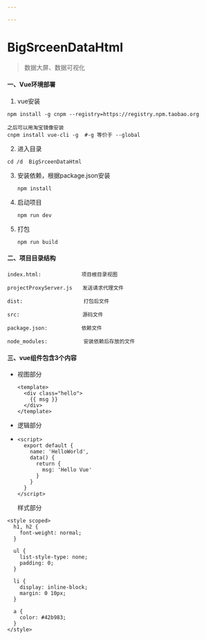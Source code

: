 ```yaml
---

---
```


# BigSrceenDataHtml 

>  数据大屏、数据可视化



#### 一、Vue环境部署

1.  vue安装

   ```
   npm install -g cnpm --registry=https://registry.npm.taobao.org
   
   之后可以用淘宝镜像安装
   cnpm install vue-cli -g 	#-g 等价于 --global
   ```

2.  进入目录

   ```
   cd /d  BigSrceenDataHtml
   ```

3. 安装依赖，根据package.json安装

   ```
   npm install
   ```

4. 启动项目

   ```
   npm run dev
   ```

5. 打包

   ```
   npm run build
   ```


#### 二、项目目录结构

```
index.html: 			项目根目录视图

projectProxyServer.js　　发送请求代理文件

dist: 　　　　  		  打包后文件

src: 　　　　　   		 源码文件

package.json: 　　　     依赖文件

node_modules: 　　　　    安装依赖后存放的文件
```



#### 三、vue组件包含3个内容

- 视图部分

  ```
  <template>
    <div class="hello">
      {{ msg }}
    </div>
  </template>
  ```


- 逻辑部分

- ```
  <script>
    export default {
      name: 'HelloWorld',
      data() {
        return {
          msg: 'Hello Vue'
        }
      }
    }
  </script>
  ```

  样式部分

```
<style scoped>
  h1, h2 {
    font-weight: normal;
  }

  ul {
    list-style-type: none;
    padding: 0;
  }

  li {
    display: inline-block;
    margin: 0 10px;
  }

  a {
    color: #42b983;
  }
</style>
```


